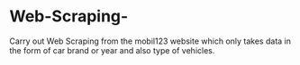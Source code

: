 # Web-Scraping-
Carry out Web Scraping from the mobil123 website which only takes data in the form of car brand or year and also type of vehicles.